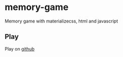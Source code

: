 # memory-game
Memory game with materializecss, html and javascript

## Play

Play on [github](https://rudmanmrrod.github.io/memory-game/)
